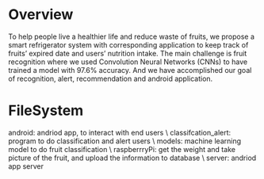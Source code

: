# Overview
To help people live a healthier life and reduce waste of fruits, we propose a smart refrigerator system with corresponding application to keep track of fruits’ expired date and users’ nutrition intake. The main challenge is fruit recognition where we used Convolution Neural Networks (CNNs) to have trained a model with 97.6% accuracy. And we have accomplished our goal of recognition, alert, recommendation and android application. 

# FileSystem
android: andriod app, to interact with end users \\
classifcation_alert: program to do classification and alert users \\
models: machine learning model to do fruit classification \\
raspberrryPi: get the weight and take picture of the fruit, and upload the information to database \\
server: andriod app server
